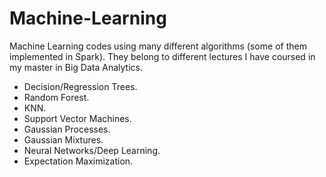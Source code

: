 # Machine-Learning
Machine Learning codes using many different algorithms (some of them implemented in Spark). They belong to different lectures I have coursed in my master in Big Data Analytics.

- Decision/Regression Trees.
- Random Forest.
- KNN.
- Support Vector Machines.
- Gaussian Processes.
- Gaussian Mixtures.
- Neural Networks/Deep Learning.
- Expectation Maximization.
